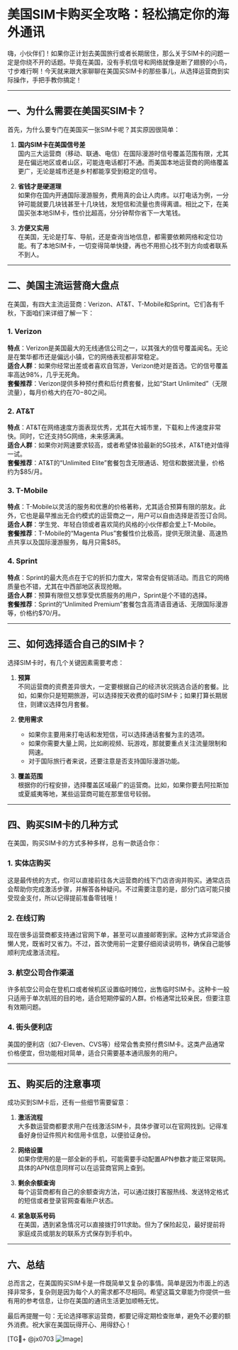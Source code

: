 # 美国SIM卡购买全攻略：轻松搞定你的海外通讯

嗨，小伙伴们！如果你正计划去美国旅行或者长期居住，那么关于SIM卡的问题一定是你绕不开的话题。毕竟在美国，没有手机信号和网络就像是断了翅膀的小鸟，寸步难行啊！今天就来跟大家聊聊在美国买SIM卡的那些事儿，从选择运营商到实际操作，手把手教你搞定！

---

## 一、为什么需要在美国买SIM卡？

首先，为什么要专门在美国买一张SIM卡呢？其实原因很简单：

1. **国内SIM卡在美国信号差**  
   国内三大运营商（移动、联通、电信）在国际漫游时信号覆盖范围有限，尤其是在偏远地区或者山区，可能连电话都打不通。而美国本地运营商的网络覆盖更广，无论是城市还是乡村都能享受到稳定的信号。

2. **省钱才是硬道理**  
   如果你在国内开通国际漫游服务，费用真的会让人肉疼。以打电话为例，一分钟可能就要几块钱甚至十几块钱，发短信和流量也贵得离谱。相比之下，在美国买张本地SIM卡，性价比超高，分分钟帮你省下一大笔钱。

3. **方便又实用**  
   在美国，无论是打车、导航，还是查询当地信息，都需要依赖网络和定位功能。有了本地SIM卡，一切变得简单快捷，再也不用担心找不到方向或者联系不到人。

---

## 二、美国主流运营商大盘点

在美国，有四大主流运营商：Verizon、AT&T、T-Mobile和Sprint。它们各有千秋，下面咱们来详细了解一下：

### 1. Verizon  
**特点**：Verizon是美国最大的无线通信公司之一，以其强大的信号覆盖闻名。无论是在繁华都市还是偏远小镇，它的网络表现都非常稳定。  
**适合人群**：如果你经常出差或者喜欢自驾游，Verizon绝对是首选。它的信号覆盖率高达98%，几乎无死角。  
**套餐推荐**：Verizon提供多种预付费和后付费套餐，比如“Start Unlimited”（无限流量），每月价格大约在$70-$80之间。

### 2. AT&T  
**特点**：AT&T在网络速度方面表现优秀，尤其在大城市里，下载和上传速度非常快。同时，它还支持5G网络，未来感满满。  
**适合人群**：如果你对网速要求较高，或者希望体验最新的5G技术，AT&T绝对值得一试。  
**套餐推荐**：AT&T的“Unlimited Elite”套餐包含无限通话、短信和数据流量，价格约为$85/月。

### 3. T-Mobile  
**特点**：T-Mobile以灵活的服务和优惠的价格著称，尤其适合预算有限的朋友。此外，它也是最早推出无合约模式的运营商之一，用户可以自由选择是否签订合同。  
**适合人群**：学生党、年轻白领或者喜欢简约风格的小伙伴都会爱上T-Mobile。  
**套餐推荐**：T-Mobile的“Magenta Plus”套餐性价比极高，提供无限流量、高速热点共享以及国际漫游服务，每月只需$85。

### 4. Sprint  
**特点**：Sprint的最大亮点在于它的折扣力度大，常常会有促销活动。而且它的网络质量也不错，尤其在中西部地区表现抢眼。  
**适合人群**：预算有限但又想享受优质服务的用户，Sprint是个不错的选择。  
**套餐推荐**：Sprint的“Unlimited Premium”套餐包含高清语音通话、无限国际漫游等，价格约$70/月。

---

## 三、如何选择适合自己的SIM卡？

选择SIM卡时，有几个关键因素需要考虑：

1. **预算**  
   不同运营商的资费差异很大，一定要根据自己的经济状况挑选合适的套餐。比如，如果你只是短期旅游，可以选择按天收费的临时SIM卡；如果打算长期居住，则建议选择包月套餐。

2. **使用需求**  
   - 如果你主要用来打电话和发短信，可以选择通话套餐为主的选项。  
   - 如果你需要大量上网，比如刷视频、玩游戏，那就要重点关注流量限制和网速。  
   - 对于国际旅行者来说，还要注意是否支持国际漫游功能。

3. **覆盖范围**  
   根据你的行程安排，选择覆盖区域最广的运营商。比如，如果你要去阿拉斯加或夏威夷等地，某些运营商可能在那里信号较弱。

---

## 四、购买SIM卡的几种方式

在美国，购买SIM卡的方式多种多样，总有一款适合你：

### 1. 实体店购买  
这是最传统的方式，你可以直接前往各大运营商的线下门店咨询并购买。通常店员会帮助你完成激活步骤，并解答各种疑问。不过需要注意的是，部分门店可能只接受现金支付，所以记得提前准备零钱哦！

### 2. 在线订购  
现在很多运营商都支持通过官网下单，甚至可以直接邮寄到家。这种方式非常适合懒人党，既省时又省力。不过，首次使用前一定要仔细阅读说明书，确保自己能够顺利完成激活流程。

### 3. 航空公司合作渠道  
许多航空公司会在登机口或者候机区设置临时摊位，出售临时SIM卡。这种卡一般只适用于单次航班的目的地，适合短期停留的人群。价格通常比较亲民，但要注意有效期问题。

### 4. 街头便利店  
美国的便利店（如7-Eleven、CVS等）经常会售卖预付费SIM卡。这类产品通常价格便宜，但功能相对简单，适合只需要基本通讯服务的用户。

---

## 五、购买后的注意事项

成功买到SIM卡后，还有一些细节需要留意：

1. **激活流程**  
   大多数运营商都要求用户在线激活SIM卡，具体步骤可以在官网找到。记得准备好身份证件照片和信用卡信息，以便验证身份。

2. **网络设置**  
   如果你使用的是一部全新的手机，可能需要手动配置APN参数才能正常联网。具体的APN信息同样可以在运营商官网上查到。

3. **剩余余额查询**  
   每个运营商都有自己的余额查询方法，可以通过拨打客服热线、发送特定格式的短信或者登录官网查看账户状态。

4. **紧急联系号码**  
   在美国，遇到紧急情况可以直接拨打911求助。但为了保险起见，最好提前将家庭成员或朋友的联系方式保存到手机中。

---

## 六、总结

总而言之，在美国购买SIM卡是一件既简单又复杂的事情。简单是因为市面上的选择非常多，复杂则是因为每个人的需求都不尽相同。希望这篇文章能为你提供一些有用的参考信息，让你在美国的通讯生活更加顺畅无忧。

最后再提醒一句：无论选择哪家运营商，都要记得定期检查账单，避免不必要的额外消费。祝大家在美国玩得开心、用得舒心！

[TG💪+ @jx0703 ![Image](https://github.com/user-attachments/assets/dbca1d08-cadb-493c-b0ec-ad6f7a83f270)]